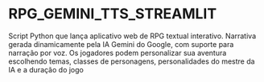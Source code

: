 # RPG_GEMINI_TTS_STREAMLIT
Script Python que lança aplicativo web de RPG textual interativo. Narrativa gerada dinamicamente pela IA Gemini do Google, com suporte para narração por voz. Os jogadores podem personalizar sua aventura escolhendo temas, classes de personagens, personalidades do mestre da IA e a duração do jogo
